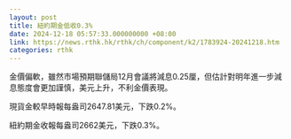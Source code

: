 ```yaml
---
layout: post
title: 紐約期金低收0.3%
date: 2024-12-18 05:57:33.000000000 +08:00
link: https://news.rthk.hk/rthk/ch/component/k2/1783924-20241218.htm
categories: rthk
---
```


金價偏軟，雖然市場預期聯儲局12月會議將減息0.25厘，但估計對明年進一步減息態度會更加謹慎，美元上升，不利金價表現。

現貨金較早時報每盎司2647.81美元，下跌0.2%。

紐約期金收報每盎司2662美元，下跌0.3%。

